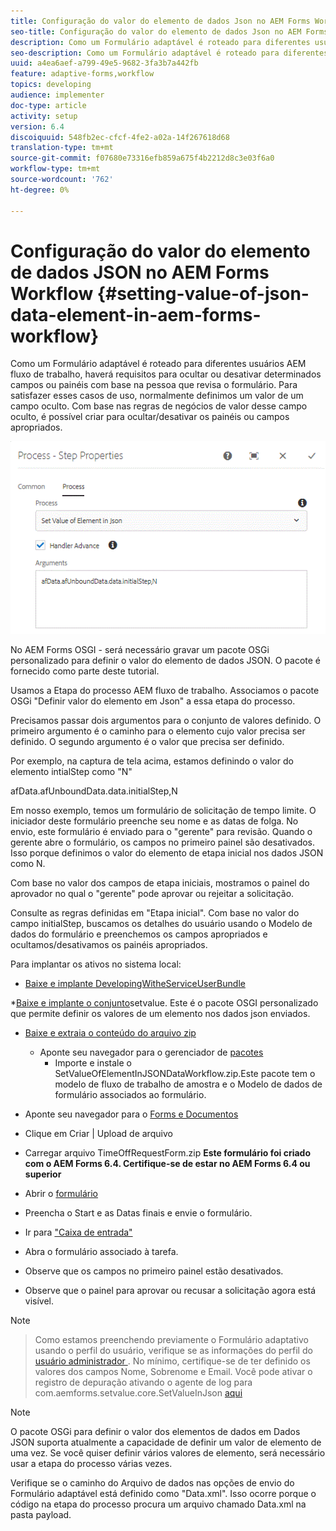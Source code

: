 ```yaml
---
title: Configuração do valor do elemento de dados Json no AEM Forms Workflow
seo-title: Configuração do valor do elemento de dados Json no AEM Forms Workflow
description: Como um Formulário adaptável é roteado para diferentes usuários AEM fluxo de trabalho, haverá requisitos para ocultar ou desativar determinados campos ou painéis com base na pessoa que revisa o formulário. Para satisfazer esses casos de uso, normalmente definimos um valor de um campo oculto. Com base nas regras de negócios de valor desse campo oculto, é possível criar para ocultar/desativar os painéis ou campos apropriados.
seo-description: Como um Formulário adaptável é roteado para diferentes usuários AEM fluxo de trabalho, haverá requisitos para ocultar ou desativar determinados campos ou painéis com base na pessoa que revisa o formulário. Para satisfazer esses casos de uso, normalmente definimos um valor de um campo oculto. Com base nas regras de negócios de valor desse campo oculto, é possível criar para ocultar/desativar os painéis ou campos apropriados.
uuid: a4ea6aef-a799-49e5-9682-3fa3b7a442fb
feature: adaptive-forms,workflow
topics: developing
audience: implementer
doc-type: article
activity: setup
version: 6.4
discoiquuid: 548fb2ec-cfcf-4fe2-a02a-14f267618d68
translation-type: tm+mt
source-git-commit: f07680e73316efb859a675f4b2212d8c3e03f6a0
workflow-type: tm+mt
source-wordcount: '762'
ht-degree: 0%

---
```



# Configuração do valor do elemento de dados JSON no AEM Forms Workflow {#setting-value-of-json-data-element-in-aem-forms-workflow}

Como um Formulário adaptável é roteado para diferentes usuários AEM fluxo de trabalho, haverá requisitos para ocultar ou desativar determinados campos ou painéis com base na pessoa que revisa o formulário. Para satisfazer esses casos de uso, normalmente definimos um valor de um campo oculto. Com base nas regras de negócios de valor desse campo oculto, é possível criar para ocultar/desativar os painéis ou campos apropriados.

![Configuração do valor de um elemento em dados json](assets/capture-3.gif)

No AEM Forms OSGI - será necessário gravar um pacote OSGi personalizado para definir o valor do elemento de dados JSON. O pacote é fornecido como parte deste tutorial.

Usamos a Etapa do processo AEM fluxo de trabalho. Associamos o pacote OSGi &quot;Definir valor do elemento em Json&quot; a essa etapa do processo.

Precisamos passar dois argumentos para o conjunto de valores definido. O primeiro argumento é o caminho para o elemento cujo valor precisa ser definido. O segundo argumento é o valor que precisa ser definido.

Por exemplo, na captura de tela acima, estamos definindo o valor do elemento intialStep como &quot;N&quot;

afData.afUnboundData.data.initialStep,N

Em nosso exemplo, temos um formulário de solicitação de tempo limite. O iniciador deste formulário preenche seu nome e as datas de folga. No envio, este formulário é enviado para o &quot;gerente&quot; para revisão. Quando o gerente abre o formulário, os campos no primeiro painel são desativados. Isso porque definimos o valor do elemento de etapa inicial nos dados JSON como N.

Com base no valor dos campos de etapa iniciais, mostramos o painel do aprovador no qual o &quot;gerente&quot; pode aprovar ou rejeitar a solicitação.

Consulte as regras definidas em &quot;Etapa inicial&quot;. Com base no valor do campo initialStep, buscamos os detalhes do usuário usando o Modelo de dados do formulário e preenchemos os campos apropriados e ocultamos/desativamos os painéis apropriados.

Para implantar os ativos no sistema local:

* [Baixe e implante DevelopingWitheServiceUserBundle](/help/forms/assets/common-osgi-bundles/DevelopingWithServiceUser.jar)

*[Baixe e implante o conjunto](/help/forms/assets/common-osgi-bundles/SetValueApp.core-1.0-SNAPSHOT.jar)setvalue. Este é o pacote OSGI personalizado que permite definir os valores de um elemento nos dados json enviados.

* [Baixe e extraia o conteúdo do arquivo zip](assets/set-value-jsondata.zip)
   * Aponte seu navegador para o gerenciador de [pacotes](http://localhost:4502/crx/packmgr/index.jsp)
      * Importe e instale o SetValueOfElementInJSONDataWorkflow.zip.Este pacote tem o modelo de fluxo de trabalho de amostra e o Modelo de dados de formulário associados ao formulário.

* Aponte seu navegador para o [Forms e Documentos](http://localhost:4502/aem/forms.html/content/dam/formsanddocuments)
* Clique em Criar | Upload de arquivo
* Carregar arquivo TimeOffRequestForm.zip
   **Este formulário foi criado com o AEM Forms 6.4. Certifique-se de estar no AEM Forms 6.4 ou superior**
* Abrir o [formulário](http://localhost:4502/content/dam/formsanddocuments/timeoffrequest/jcr:content?wcmmode=disabled)
* Preencha o Start e as Datas finais e envie o formulário.
* Ir para [&quot;Caixa de entrada&quot;](http://localhost:4502/aem/inbox)
* Abra o formulário associado à tarefa.
* Observe que os campos no primeiro painel estão desativados.
* Observe que o painel para aprovar ou recusar a solicitação agora está visível.



>[!NOTE]

>Como estamos preenchendo previamente o Formulário adaptativo usando o perfil do usuário, verifique se as informações do perfil do [usuário administrador ](http://localhost:4502/security/users.html). No mínimo, certifique-se de ter definido os valores dos campos Nome, Sobrenome e Email.
>Você pode ativar o registro de depuração ativando o agente de log para com.aemforms.setvalue.core.SetValueInJson [aqui](http://localhost:4502/system/console/slinglog)

>[!NOTE]
>
>O pacote OSGi para definir o valor dos elementos de dados em Dados JSON suporta atualmente a capacidade de definir um valor de elemento de uma vez. Se você quiser definir vários valores de elemento, será necessário usar a etapa do processo várias vezes.
>
>Verifique se o caminho do Arquivo de dados nas opções de envio do Formulário adaptável está definido como &quot;Data.xml&quot;. Isso ocorre porque o código na etapa do processo procura um arquivo chamado Data.xml na pasta payload.
